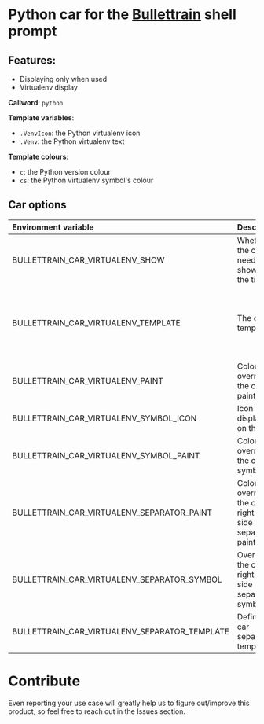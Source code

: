 # Python car for the [Bullettrain](https://github.com/bullettrain-sh/bullettrain-go-core) shell prompt

## Features:

- Displaying only when used
- Virtualenv display

**Callword**: `python`

**Template variables**:

* `.VenvIcon`: the Python virtualenv icon
* `.Venv`: the Python virtualenv text

**Template colours**:

* `c`: the Python version colour
* `cs`: the Python virtualenv symbol's colour


## Car options

| Environment variable                               | Description                                                    | Default value                                                                                                               |
|:---------------------------------------------------|:---------------------------------------------------------------|:----------------------------------------------------------------------------------------------------------------------------|
| BULLETTRAIN_CAR_VIRTUALENV_SHOW                    | Whether the car needs to be shown all the time.                | true                                                                                                                        |
| BULLETTRAIN_CAR_VIRTUALENV_TEMPLATE                | The car's template.                                            | `{{.VersionIcon \| printf "%s " \| cs}}{{.Version \| printf "%s " \| c}}{{.VenvIcon \| printf "%s " \| cvs}}{{.Venv \| c}}` |
| BULLETTRAIN_CAR_VIRTUALENV_PAINT                   | Colour override for the car't paint.                           | 15:214                                                                                                                      |
| BULLETTRAIN_CAR_VIRTUALENV_SYMBOL_ICON             | Icon displayed on the car.                                     | `🐍`                                                                                                                        |
| BULLETTRAIN_CAR_VIRTUALENV_SYMBOL_PAINT            | Colour override for the car's symbol.                          | 32:214                                                                                                                      |
| BULLETTRAIN_CAR_VIRTUALENV_SEPARATOR_PAINT         | Colour override for the car's right hand side separator paint. | Using default painting algorythm.                                                                                           |
| BULLETTRAIN_CAR_VIRTUALENV_SEPARATOR_SYMBOL        | Override the car's right hand side separator symbol.           | Using global symbol.                                                                                                        |
| BULLETTRAIN_CAR_VIRTUALENV_SEPARATOR_TEMPLATE      | Defines the car separator's template.                          | Using global template.                                                                                                      |

# Contribute

Even reporting your use case will greatly help us to figure out/improve
this product, so feel free to reach out in the Issues section.
